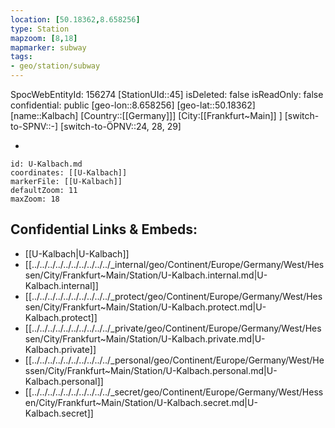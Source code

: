 ```yaml
---
location: [50.18362,8.658256]
type: Station 
mapzoom: [8,18] 
mapmarker: subway 
tags:
- geo/station/subway
---
```

SpocWebEntityId: 156274
[StationUId::45]
isDeleted: false
isReadOnly: false
confidential: public
[geo-lon::8.658256]
[geo-lat::50.18362]
[name::Kalbach]
[Country::[[Germany]]]
[City:[[Frankfurt~Main]] ]
[switch-to-SPNV::-]
[switch-to-ÖPNV::24, 28, 29]

-

```leaflet
id: U-Kalbach.md
coordinates: [[U-Kalbach]]
markerFile: [[U-Kalbach]]
defaultZoom: 11 
maxZoom: 18
```


## Confidential Links & Embeds: 
- [[U-Kalbach|U-Kalbach]] 
- [[../../../../../../../../../../_internal/geo/Continent/Europe/Germany/West/Hessen/City/Frankfurt~Main/Station/U-Kalbach.internal.md|U-Kalbach.internal]] 
- [[../../../../../../../../../../_protect/geo/Continent/Europe/Germany/West/Hessen/City/Frankfurt~Main/Station/U-Kalbach.protect.md|U-Kalbach.protect]] 
- [[../../../../../../../../../../_private/geo/Continent/Europe/Germany/West/Hessen/City/Frankfurt~Main/Station/U-Kalbach.private.md|U-Kalbach.private]] 
- [[../../../../../../../../../../_personal/geo/Continent/Europe/Germany/West/Hessen/City/Frankfurt~Main/Station/U-Kalbach.personal.md|U-Kalbach.personal]] 
- [[../../../../../../../../../../_secret/geo/Continent/Europe/Germany/West/Hessen/City/Frankfurt~Main/Station/U-Kalbach.secret.md|U-Kalbach.secret]] 
